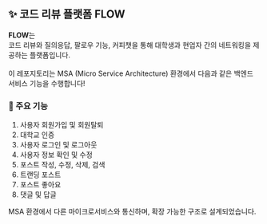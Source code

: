 ## ✨ 코드 리뷰 플랫폼 FLOW

**FLOW**는<br>
코드 리뷰와 질의응답, 팔로우 기능, 커피챗을 통해 대학생과 현업자 간의 네트워킹을 제공하는 플랫폼입니다.<br>
<br>
이 레포지토리는 MSA (Micro Service Architecture) 환경에서 다음과 같은 백엔드 서비스 기능을 수행합니다!

### 🚀 주요 기능

1. 사용자 회원가입 및 회원탈퇴
2. 대학교 인증
3. 사용자 로그인 및 로그아웃
4. 사용자 정보 확인 및 수정
5. 포스트 작성, 수정, 삭제, 검색
6. 트랜딩 포스트
7. 포스트 좋아요
8. 댓글 및 답글

MSA 환경에서 다른 마이크로서비스와 통신하며, 확장 가능한 구조로 설계되었습니다.
